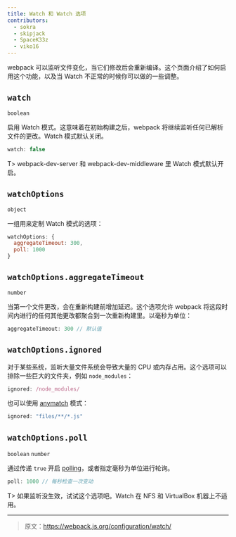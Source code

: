 ```yaml
---
title: Watch 和 Watch 选项
contributors:
  - sokra
  - skipjack
  - SpaceK33z
  - viko16
---
```


webpack 可以监听文件变化，当它们修改后会重新编译。这个页面介绍了如何启用这个功能，以及当 Watch 不正常的时候你可以做的一些调整。

## `watch`

`boolean`

启用 Watch 模式。这意味着在初始构建之后，webpack 将继续监听任何已解析文件的更改。Watch 模式默认关闭。

```js
watch: false
```

T> webpack-dev-server 和 webpack-dev-middleware 里 Watch 模式默认开启。

## `watchOptions`

`object`

一组用来定制 Watch 模式的选项：

```js
watchOptions: {
  aggregateTimeout: 300,
  poll: 1000
}
```

## `watchOptions.aggregateTimeout`

`number`

当第一个文件更改，会在重新构建前增加延迟。这个选项允许 webpack 将这段时间内进行的任何其他更改都聚合到一次重新构建里。以毫秒为单位：

```js
aggregateTimeout: 300 // 默认值
```

## `watchOptions.ignored`

对于某些系统，监听大量文件系统会导致大量的 CPU 或内存占用。这个选项可以排除一些巨大的文件夹，例如 `node_modules`：

```js
ignored: /node_modules/
```

也可以使用 [anymatch](https://github.com/es128/anymatch) 模式：

```js
ignored: "files/**/*.js"
```

## `watchOptions.poll`

`boolean` `number`

通过传递 `true` 开启 [polling](http://whatis.techtarget.com/definition/polling)，或者指定毫秒为单位进行轮询。

```js
poll: 1000 // 每秒检查一次变动
```

T> 如果监听没生效，试试这个选项吧。Watch 在 NFS 和 VirtualBox 机器上不适用。

***

> 原文：https://webpack.js.org/configuration/watch/